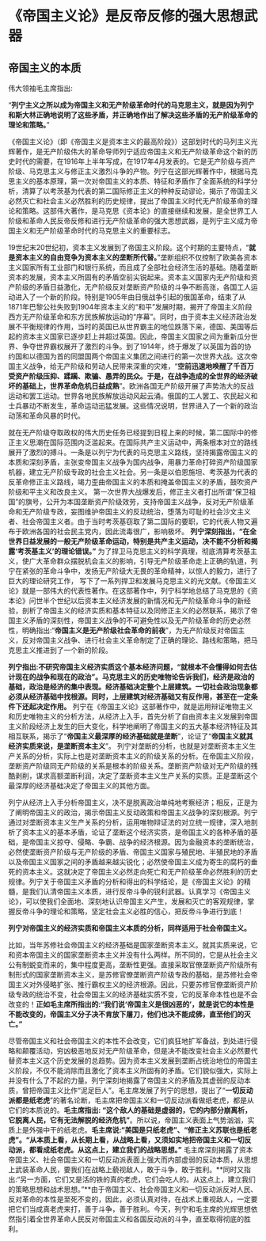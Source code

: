# 《帝国主义论》是反帝反修的强大思想武器

## 帝国主义的本质

伟大领袖毛主席指出:

“**列宁主义之所以成为帝国主义和无产阶级革命时代的马克思主义，就是因为列宁和斯大林正确地说明了这些矛盾，并正确地作出了解决这些矛盾的无产阶级革命的理论和策略。**”

《帝国主义论》（即《帝国主义是资本主义的最高阶段》）这部划时代的马列主义光辉著作，是无产阶级伟大的革命导师列宁适应帝国主义和无产阶级革命这个新的历史时代的需要，在1916年上半年写成，在1917年4月发表的。它是无产阶级与资产阶级、马克思主义与修正主义激烈斗争的产物。列宁在这部光辉著作中，根据马克思主义的基本原理，第一次对帝国主义的本质、特征和矛盾作了全面系统的科学分析，清算了以考茨基为代表的第二国际修正主义的种种反动谬论，揭示了帝国主义必然灭亡和社会主义必然胜利的历史规律，提出了帝国主义时代无产阶级革命的理论和策略。这部伟大著作，是马克思《资本论》的直接继续和发展，是全世界工人阶级和革命人民反帝反修和进行无产阶级革命的强大思想武器，是列宁主义成为帝国主义和无产阶级革命时代的马克思主义的重要标志。

19世纪末20世纪初，资本主义发展到了帝国主义阶段。这个时期的主要特点，“**就是资本主义的自由竞争为资本主义的垄断所代替。**”垄断组织不仅控制了欧美各资本主义国家所有工业部门和银行系统，而且成了全部社会经济生活的基础。随着垄断资本的发展，资本主义所固有的矛盾空前尖锐起来。资本主义国家内无产阶级和资产阶级的矛盾日益激化，无产阶级反对垄断资产阶级的斗争不断高涨，各国工人运动进入了一个新的阶段。特别是1905年由日俄战争引起的俄国革命，结束了从1871年巴黎公社失败到1904年资本主义的“和平”发展时期，揭开了帝国主义阶段西方无产阶级革命和东方民族解放运动的“序幕”。同时，由于资本主义经济政治发展不平衡规律的作用，当时的英国已从世界霸主的地位跌落下来，德国、美国等后起的资本主义国家已逐步赶上并超过英国。因此，帝国主义国家之间为重新瓜分世界、争夺世界霸权展开了激烈的斗争。到了1914年，终于爆发了以英国为首的协约国和以德国为首的同盟国两个帝国主义集团之间进行的第一次世界大战。这次帝国主义战争，给无产阶级和劳动人民带来深重的灾难，“**空前迅速地唤醒了千百万受资产阶级压抑、蹂躏、欺骗、愚弄的民众。于是，在战争造成的全世界的经济破坏的基础上，世界革命危机日益成熟**”。欧洲各国无产阶级开展了声势浩大的反战运动和罢工运动。世界各地民族解放运动风起云涌。俄国的工人罢工、农民起义和士兵暴动不断发生，革命运动迅猛发展。这些情况说明，世界进入了一个新的政治动荡和革命风暴的时代。

就在无产阶级夺取政权的伟大历史任务已经提到日程上来的时候，第二国际中的修正主义思潮在国际范围内泛滥起来。在国际共产主义运动中，两条根本对立的路线展开了激烈的搏斗。一条是以列宁为代表的马克思主义路线，坚持揭露帝国主义的本质和深刻矛盾，主张变帝国主义战争为国内战争，用暴力革命打碎资产阶级国家机器，建立无产阶级专政的社会主义社会。另一条是以伯恩施坦、考茨基为代表的反革命修正主义路线，竭力歪曲帝国主义的本质和掩盖帝国主义的矛盾，鼓吹资产阶级和平主义和改良主义。 第一次世界大战爆发后，修正主义者打出所谓“保卫祖国”的旗号，公开为本国垄断资产阶级效劳，支持帝国主义战争，反对无产阶级革命和无产阶级专政，妄图维护帝国主义的反动统治，堕落为可耻的社会沙文主义者、社会帝国主义者。由于当时考茨基窃取了第二国际的要职，它的代表人物又遍布于欧洲各国的社会民主党内，因此流毒很广，影响极坏。 **列宁深刻指出，“在全世界日益发展的一般无产阶级革命运动，特别是共产主义运动，决不能不分析和揭露‘考茨基主义’的理论错误。”** 为了捍卫马克思主义的科学真理，彻底清算考茨基主义，使广大革命群众摆脱机会主义的影响，引导无产阶级革命走上正确的轨道，列宁在紧张的革命斗争中，发扬无产阶级大无畏的革命精神，以惊人的毅力，进行了巨大的理论研究工作， 写下了一系列捍卫和发展马克思主义的光文献。《帝国主义论》就是一部伟大的代表性著作。在这部著作中，列宁科学地总结了马克思的《资本论》问世半个世纪以后资本主义经济发展的新情况和无产阶级革命斗争的新经验，剖析了帝国主义的经济实质和基本特征以及同修正主义的必然联系，揭示了帝国主义矛盾的深刻性，帝国主义战争的不可避免性以及无产阶级革命的历史必然性，明确指出:“**帝国主义是无产阶级社会革命的前夜**”，为无产阶级反对帝国主义，反对帝国主义战争、进行社会主义革命制定了正确的理论、路线和策略，把马克思主义推进到了一个新的阶段。

**列宁指出:不研究帝国主义经济实质这个基本经济问题，“就根本不会懂得如何去估计现在的战争和现在的政治”。马克思主义的历史唯物论告诉我们，经济是政治的基础，政治是经济的集中表现。经济基础决定整个上层建筑。一切社会政治现象都必须从经济基础中找根源。同时，上层建筑对经济基础又有反作用，甚至在一定条件下还起决定作用。** 列宁在《帝国主义论》这部著作中，就是运用辩证唯物主义和历史唯物主义的分析方法，从经济上入手，首先分析了自由资本主义发展到帝国主义阶段经济上发生的巨大变化，科学地阐明了帝国主义的五大基本经济特征及其相互联系，揭示了“**帝国主义最深厚的经济基础就是垄断**”，论证了“**帝国主义就其经济实质来说，是垄断资本主义**”。 列宁对垄断的分析，也就是对垄断资本主义生产关系的分析，实际上也是对垄断资本主义的阶级关系的分析。在帝国主义阶段，垄断资产阶级同无产阶级的关系是根本的阶级关系。垄断资产阶级对无产阶级的残酷剥削，谋求高额垄断利润，决定了垄断资本主义生产关系的实质。正是垄断这个最深厚的经济基础决定了帝国主义的其他方面。

列宁从经济上入手分析帝国主义，决不是脱离政治单纯地考察经济；相反，正是为了阐明帝国主义的政治，揭示帝国主义反动政策和帝国主义战争的深刻根源。列宁通过对垄断资本主义生产关系的分析，运用唯物辩证法的对立统一规律，深入地剖析了资本主义的基本矛盾，论证了垄断这个经济实质，是帝国主义的各种矛盾的基础，是帝国主义掠夺、侵略、争霸、战争的经济根源。因为金融资本的垄断统治，必然使垄断资产阶级与无产阶级的矛盾、帝国主义国家与殖民地、半殖民地的矛盾以及帝国主义国家之间的矛盾越来越尖锐化；必然使帝国主义成为寄生的腐朽的垂死的资本主义。这就决定了帝国主义必然走向死亡和无产阶级革命必然胜利的历史规律。列宁关于帝国主义矛盾的分析和得出的科学结论，是《帝国主义论》的精髓，是我们认清帝国主义本质，进行反帝斗争的锐利武器。认真学习《帝国主义论》，可以使我们全面地、深刻地认识帝国主义产生，发展和灭亡的客观规律，掌握反帝斗争的理论和策略，坚定社会主义必胜的信心，把反帝斗争进行到底！

**列宁对帝国主义的经济实质和帝国主义本质的分析，同样适用于社会帝国主义。**

比如，当年苏修社会帝国主义的经济基础是国家垄断资本主义。就其实质来说，它和资本帝国主义的国家垄断资本主义并没有什么两样。所不同的，它是从社会主义公有制蜕变而来的，集中程度更高，垄断性更强。直接采取官僚垄断资产阶级所有制形式的国家垄断资本主义，是苏修官僚垄断资产阶级专政的基础，是苏修社会帝国主义对外侵略扩张、推行霸权主义的经济根源。因此，只要苏修官僚垄断资产阶级专政的统治不变，社会帝国主义的经济基础实质不变，它的反革命本性也是不会改变的！**正如毛主席所指出的:“我们说‘帝国主义是很凶恶的’，就是说它的本性是不能改变的，帝国主义分子决不肯放下屠刀，他们也决不能成佛，直至他们的灭亡。”**

尽管帝国主义和社会帝国主义的本性不会改变，它们疯狂地扩军备战，到处进行侵略和颠覆活动，穷凶极恶地反对无产阶级革命，但是决不能改变社会主义必然要代替资本主义这个历史发展的总趋势。因为资本主义发展到垄断占统治地位的帝国主义阶段，不仅不能消除而且激化了资本主义所固有的矛盾。它们貌似强大，实际上并没有什么了不起的力量。列宁深刻地揭露了帝国主义的矛盾及其虚弱的反动本质，曾把帝国主义比作“泥足巨人”。毛主席发展了列宁的思想，提出了“**一切反动派都是纸老虎**”的著名论断，毛主席把帝国主义和一切反动派看做纸老虎，都是从它们的本质说的。**毛主席指出: “这个敌人的基础是虚弱的，它的内部分崩离析，它脱离人民，它有无法解脱的经济危机”**。所以说，帝国主义表面上气势汹汹，实质上是外强中干的纸老虎。**毛主席说:“美国是只纸老虎”、“修正主义苏联也是纸老虎”。“从本质上看，从长期上看，从战略上看，又须如实地把帝国主义和一切反动派，都看成纸老虎。从这点上，建立我们的战略思想。”** 毛主席深刻揭露了资本帝国主义、社会帝国主义和一切反动派表面上强大而内部虚弱的反动本质，从思想上武装革命人民，要我们在战略上藐视敌人，敢于斗争，敢于胜利。**同时又指出:“另一方面，它们又是活的铁的真的老虎，它们会吃人的。从这点上，建立我们的策略思想和战术思想。”**由于帝国主义、社会帝国主义和一切反动派反对人民、反对革命的本性是至死不变的，因此，必须认真对待，在战术上重视敌人，一定要把它们当成真老虎来打，善于斗争，善于胜利。今天，列宁和毛主席的光辉思想依然指引着全世界革命人民反对帝国主义和各国反动派的斗争，直至取得彻底的胜利。
<!--stackedit_data:
eyJoaXN0b3J5IjpbLTE4NDc4NTc4MjddfQ==
-->